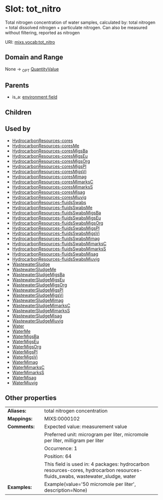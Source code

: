 
# Slot: tot_nitro


Total nitrogen concentration of water samples, calculated by: total nitrogen = total dissolved nitrogen + particulate nitrogen. Can also be measured without filtering, reported as nitrogen

URI: [mixs.vocab:tot_nitro](https://w3id.org/mixs/vocab/tot_nitro)


## Domain and Range

None ->  <sub>OPT</sub> [QuantityValue](QuantityValue.md)

## Parents

 *  is_a: [environment field](environment_field.md)

## Children


## Used by

 * [HydrocarbonResources-cores](HydrocarbonResources-cores.md)
 * [HydrocarbonResources-coresMe](HydrocarbonResources-coresMe.md)
 * [HydrocarbonResources-coresMigsBa](HydrocarbonResources-coresMigsBa.md)
 * [HydrocarbonResources-coresMigsEu](HydrocarbonResources-coresMigsEu.md)
 * [HydrocarbonResources-coresMigsOrg](HydrocarbonResources-coresMigsOrg.md)
 * [HydrocarbonResources-coresMigsPl](HydrocarbonResources-coresMigsPl.md)
 * [HydrocarbonResources-coresMigsVi](HydrocarbonResources-coresMigsVi.md)
 * [HydrocarbonResources-coresMimag](HydrocarbonResources-coresMimag.md)
 * [HydrocarbonResources-coresMimarksC](HydrocarbonResources-coresMimarksC.md)
 * [HydrocarbonResources-coresMimarksS](HydrocarbonResources-coresMimarksS.md)
 * [HydrocarbonResources-coresMisag](HydrocarbonResources-coresMisag.md)
 * [HydrocarbonResources-coresMiuvig](HydrocarbonResources-coresMiuvig.md)
 * [HydrocarbonResources-fluidsSwabs](HydrocarbonResources-fluidsSwabs.md)
 * [HydrocarbonResources-fluidsSwabsMe](HydrocarbonResources-fluidsSwabsMe.md)
 * [HydrocarbonResources-fluidsSwabsMigsBa](HydrocarbonResources-fluidsSwabsMigsBa.md)
 * [HydrocarbonResources-fluidsSwabsMigsEu](HydrocarbonResources-fluidsSwabsMigsEu.md)
 * [HydrocarbonResources-fluidsSwabsMigsOrg](HydrocarbonResources-fluidsSwabsMigsOrg.md)
 * [HydrocarbonResources-fluidsSwabsMigsPl](HydrocarbonResources-fluidsSwabsMigsPl.md)
 * [HydrocarbonResources-fluidsSwabsMigsVi](HydrocarbonResources-fluidsSwabsMigsVi.md)
 * [HydrocarbonResources-fluidsSwabsMimag](HydrocarbonResources-fluidsSwabsMimag.md)
 * [HydrocarbonResources-fluidsSwabsMimarksC](HydrocarbonResources-fluidsSwabsMimarksC.md)
 * [HydrocarbonResources-fluidsSwabsMimarksS](HydrocarbonResources-fluidsSwabsMimarksS.md)
 * [HydrocarbonResources-fluidsSwabsMisag](HydrocarbonResources-fluidsSwabsMisag.md)
 * [HydrocarbonResources-fluidsSwabsMiuvig](HydrocarbonResources-fluidsSwabsMiuvig.md)
 * [WastewaterSludge](WastewaterSludge.md)
 * [WastewaterSludgeMe](WastewaterSludgeMe.md)
 * [WastewaterSludgeMigsBa](WastewaterSludgeMigsBa.md)
 * [WastewaterSludgeMigsEu](WastewaterSludgeMigsEu.md)
 * [WastewaterSludgeMigsOrg](WastewaterSludgeMigsOrg.md)
 * [WastewaterSludgeMigsPl](WastewaterSludgeMigsPl.md)
 * [WastewaterSludgeMigsVi](WastewaterSludgeMigsVi.md)
 * [WastewaterSludgeMimag](WastewaterSludgeMimag.md)
 * [WastewaterSludgeMimarksC](WastewaterSludgeMimarksC.md)
 * [WastewaterSludgeMimarksS](WastewaterSludgeMimarksS.md)
 * [WastewaterSludgeMisag](WastewaterSludgeMisag.md)
 * [WastewaterSludgeMiuvig](WastewaterSludgeMiuvig.md)
 * [Water](Water.md)
 * [WaterMe](WaterMe.md)
 * [WaterMigsBa](WaterMigsBa.md)
 * [WaterMigsEu](WaterMigsEu.md)
 * [WaterMigsOrg](WaterMigsOrg.md)
 * [WaterMigsPl](WaterMigsPl.md)
 * [WaterMigsVi](WaterMigsVi.md)
 * [WaterMimag](WaterMimag.md)
 * [WaterMimarksC](WaterMimarksC.md)
 * [WaterMimarksS](WaterMimarksS.md)
 * [WaterMisag](WaterMisag.md)
 * [WaterMiuvig](WaterMiuvig.md)

## Other properties

|  |  |  |
| --- | --- | --- |
| **Aliases:** | | total nitrogen concentration |
| **Mappings:** | | MIXS:0000102 |
| **Comments:** | | Expected value: measurement value |
|  | | Preferred unit: microgram per liter, micromole per liter, milligram per liter |
|  | | Occurrence: 1 |
|  | | Position: 64 |
|  | | This field is used in: 4 packages: hydrocarbon resources-cores, hydrocarbon resources-fluids_swabs, wastewater_sludge, water |
| **Examples:** | | Example(value='50 micromole per liter', description=None) |

